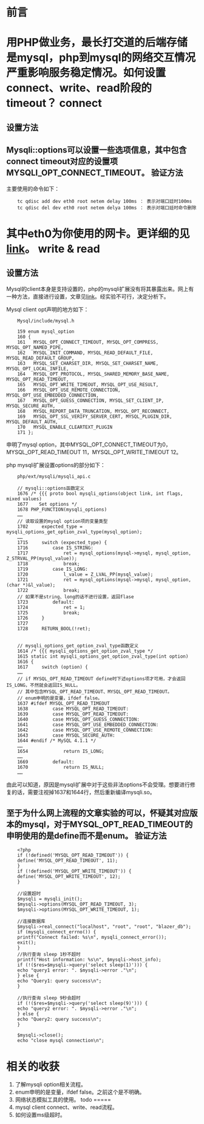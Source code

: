 前言
=====
用PHP做业务，最长打交道的后端存储是mysql，php到mysql的网络交互情况严重影响服务稳定情况。如何设置connect、write、read阶段的timeout？
connect
=====
设置方法
------
Mysqli::options可以设置一些选项信息，其中包含connect timeout对应的设置项MYSQLI_OPT_CONNECT_TIMEOUT。
验证方法
------
主要使用的命令如下：
	
        tc qdisc add dev eth0 root netem delay 100ms ： 表示对端口廷时100ms
        tc qdisc del dev eth0 root netem delya 100ms ： 表示对端口廷时命令删除
        
其中eth0为你使用的网卡。更详细的见[link](http://blog.chinaunix.net/uid-11344913-id-3506954.html)。
write & read
=====
设置方法
------
Mysql的client本身是支持设置的，php的mysqli扩展没有将其暴露出来。网上有一种方法，直接进行设置，文章见[link](http://www.jb51.net/article/27016.htm)。经实验不可行，决定分析下。

Mysql client opt声明的地方如下：

        Mysql/include/mysql.h

        159 enum mysql_option
        160 {
        161   MYSQL_OPT_CONNECT_TIMEOUT, MYSQL_OPT_COMPRESS, MYSQL_OPT_NAMED_PIPE,
        162   MYSQL_INIT_COMMAND, MYSQL_READ_DEFAULT_FILE, MYSQL_READ_DEFAULT_GROUP,
        163   MYSQL_SET_CHARSET_DIR, MYSQL_SET_CHARSET_NAME, MYSQL_OPT_LOCAL_INFILE,
        164   MYSQL_OPT_PROTOCOL, MYSQL_SHARED_MEMORY_BASE_NAME, MYSQL_OPT_READ_TIMEOUT,
        165   MYSQL_OPT_WRITE_TIMEOUT, MYSQL_OPT_USE_RESULT,
        166   MYSQL_OPT_USE_REMOTE_CONNECTION, MYSQL_OPT_USE_EMBEDDED_CONNECTION,
        167   MYSQL_OPT_GUESS_CONNECTION, MYSQL_SET_CLIENT_IP, MYSQL_SECURE_AUTH,
        168   MYSQL_REPORT_DATA_TRUNCATION, MYSQL_OPT_RECONNECT,
        169   MYSQL_OPT_SSL_VERIFY_SERVER_CERT, MYSQL_PLUGIN_DIR, MYSQL_DEFAULT_AUTH,
        170   MYSQL_ENABLE_CLEARTEXT_PLUGIN
        171 };
申明了mysql option，其中MYSQL_OPT_CONNECT_TIMEOUT为0，MYSQL_OPT_READ_TIMEOUT 11，MYSQL_OPT_WRITE_TIMEOUT 12。

php mysqli扩展设置options的部分如下：

	    php/ext/mysqli/mysqli_api.c
	    
	    // mysqli::options函数定义
        1676 /* {{{ proto bool mysqli_options(object link, int flags, mixed values)
        1677    Set options */
        1678 PHP_FUNCTION(mysqli_options)
        ……
        // 读取设置的mysql option项的变量类型
        1702     expected_type = mysqli_options_get_option_zval_type(mysql_option);
        ……
        1715     switch (expected_type) {
        1716         case IS_STRING:
        1717             ret = mysql_options(mysql->mysql, mysql_option, Z_STRVAL_PP(mysql_value));
        1718             break;
        1719         case IS_LONG:
        1720             l_value = Z_LVAL_PP(mysql_value);
        1721             ret = mysql_options(mysql->mysql, mysql_option, (char *)&l_value);
        1722             break;
        // 如果不是string、long的话不进行设置，返回flase
        1723         default:
        1724             ret = 1;
        1725             break;
        1726     }
        1727 
        1728     RETURN_BOOL(!ret);
        
        
        // mysqli_options_get_option_zval_type函数定义
        1614 /* {{{ mysqli_options_get_option_zval_type */
        1615 static int mysqli_options_get_option_zval_type(int option)
        1616 {
        1617     switch (option) {
        ……
        // if MYSQL_OPT_READ_TIMEOUT define时下述options项才可用，才会返回IS_LONG，不然就会返回IS_NULL。
        // 其中包含MYSQL_OPT_READ_TIMEOUT、MYSQL_OPT_READ_TIMEOUT。
        // enum申明的是变量，ifdef false。
        1637 #ifdef MYSQL_OPT_READ_TIMEOUT
        1638         case MYSQL_OPT_READ_TIMEOUT:
        1639         case MYSQL_OPT_READ_TIMEOUT:
        1640         case MYSQL_OPT_GUESS_CONNECTION:
        1641         case MYSQL_OPT_USE_EMBEDDED_CONNECTION:
        1642         case MYSQL_OPT_USE_REMOTE_CONNECTION:
        1643         case MYSQL_SECURE_AUTH:
        1644 #endif /* MySQL 4.1.1 */
        ……
        1654             return IS_LONG;
        ……
        1669         default:
        1670             return IS_NULL;
        ……
由此可以知道，原因是mysqli扩展中对于这些非法options不会受理。想要进行修复的话，需要注视掉1637和1644行，然后重新编译mysqli.so。

至于为什么网上流程的文章实验的可以，怀疑其对应版本的mysql，对于MYSQL_OPT_READ_TIMEOUT的申明使用的是define而不是enum。
验证方法
------
        <?php
        if (!defined('MYSQL_OPT_READ_TIMEOUT')) { 
        define('MYSQL_OPT_READ_TIMEOUT', 11); 
        } 
        if (!defined('MYSQL_OPT_WRITE_TIMEOUT')) { 
        define('MYSQL_OPT_WRITE_TIMEOUT', 12); 
        } 
        
        //设置超时 
        $mysqli = mysqli_init(); 
        $mysqli->options(MYSQL_OPT_READ_TIMEOUT, 3); 
        $mysqli->options(MYSQL_OPT_WRITE_TIMEOUT, 1); 
        
        //连接数据库 
        $mysqli->real_connect("localhost", "root", "root", "blazer_db"); 
        if (mysqli_connect_errno()) { 
        printf("Connect failed: %s\n", mysqli_connect_error()); 
        exit(); 
        } 
        //执行查询 sleep 1秒不超时 
        printf("Host information: %s\n", $mysqli->host_info); 
        if (!($res=$mysqli->query('select sleep(1)'))) { 
        echo "query1 error: ". $mysqli->error ."\n"; 
        } else { 
        echo "Query1: query success\n"; 
        } 
        
        //执行查询 sleep 9秒会超时 
        if (!($res=$mysqli->query('select sleep(9)'))) { 
        echo "query2 error: ". $mysqli->error ."\n"; 
        } else { 
        echo "Query2: query success\n"; 
        } 
        
        $mysqli->close(); 
        echo "close mysql connection\n"; 

相关的收获
=====
1. 了解mysqli option相关流程。
2. enum申明的是变量，ifdef false。之前这个是不明确。
3. 网络状态模拟工具的使用。
todo
=====
1. mysql client connect、write、read流程。
2. 如何设置ms级超时。
